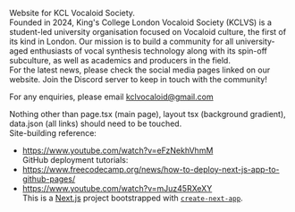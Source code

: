 Website for KCL Vocaloid Society. <br/>
Founded in 2024, King's College London Vocaloid Society (KCLVS) is a student-led university organisation focused on Vocaloid culture, the first of its kind in London. Our mission is to build a community for all university-aged enthusiasts of vocal synthesis technology along with its spin-off subculture, as well as academics and producers in the field. <br/>
For the latest news, please check the social media pages linked on our website. Join the Discord server to keep in touch with the community! <br/>

For any enquiries, please email kclvocaloid@gmail.com <br/>

Nothing other than page.tsx (main page), layout tsx (background gradient), data.json (all links) should need to be touched. <br/>
Site-building reference: 
- https://www.youtube.com/watch?v=eFzNekhVhmM <br/>
GitHub deployment tutorials:
- https://www.freecodecamp.org/news/how-to-deploy-next-js-app-to-github-pages/ 
- https://www.youtube.com/watch?v=mJuz45RXeXY <br/>
This is a [Next.js](https://nextjs.org) project bootstrapped with [`create-next-app`](https://nextjs.org/docs/app/api-reference/cli/create-next-app).
